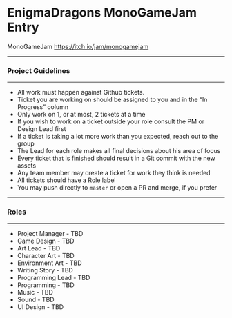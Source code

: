 # EnigmaDragons MonoGameJam Entry
MonoGameJam https://itch.io/jam/monogamejam

----

### Project Guidelines

----

- All work must happen against Github tickets.
- Ticket you are working on should be assigned to you and in the “In Progress” column
- Only work on 1, or at most, 2 tickets at a time
- If you wish to work on a ticket outside your role consult the PM or Design Lead first
- If a ticket is taking a lot more work than you expected, reach out to the group
- The Lead for each role makes all final decisions about his area of focus
- Every ticket that is finished should result in a Git commit with the new assets
- Any team member may create a ticket for work they think is needed
- All tickets should have a Role label
- You may push directly to `master` or open a PR and merge, if you prefer

----

### Roles

----

- Project Manager - TBD
- Game Design - TBD
- Art Lead - TBD
- Character Art - TBD
- Environment Art - TBD
- Writing Story - TBD
- Programming Lead - TBD
- Programming - TBD
- Music - TBD
- Sound - TBD
- UI Design - TBD
